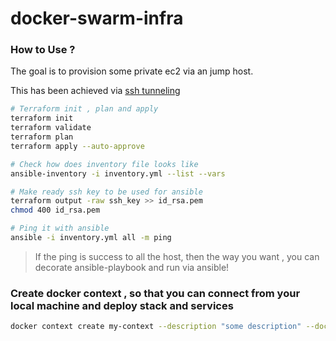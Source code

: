 # docker-swarm-infra

### How to Use ?

The goal is to provision some private ec2 via an jump host.

This has been achieved via [ssh tunneling](https://www.ssh.com/academy/ssh/tunneling)

```sh
# Terraform init , plan and apply
terraform init
terraform validate
terraform plan
terraform apply --auto-approve

# Check how does inventory file looks like
ansible-inventory -i inventory.yml --list --vars

# Make ready ssh key to be used for ansible
terraform output -raw ssh_key >> id_rsa.pem
chmod 400 id_rsa.pem

# Ping it with ansible
ansible -i inventory.yml all -m ping
```
> If the ping is success to all the host, then the way you want , you can decorate ansible-playbook and run via ansible! 


### Create docker context , so that you can connect from your local machine and deploy stack and services

```sh
docker context create my-context --description "some description" --docker "host=tcp://myserver:2376,ca=~/ca-file,cert=~/cert-file,key=~/key-file" 
```

